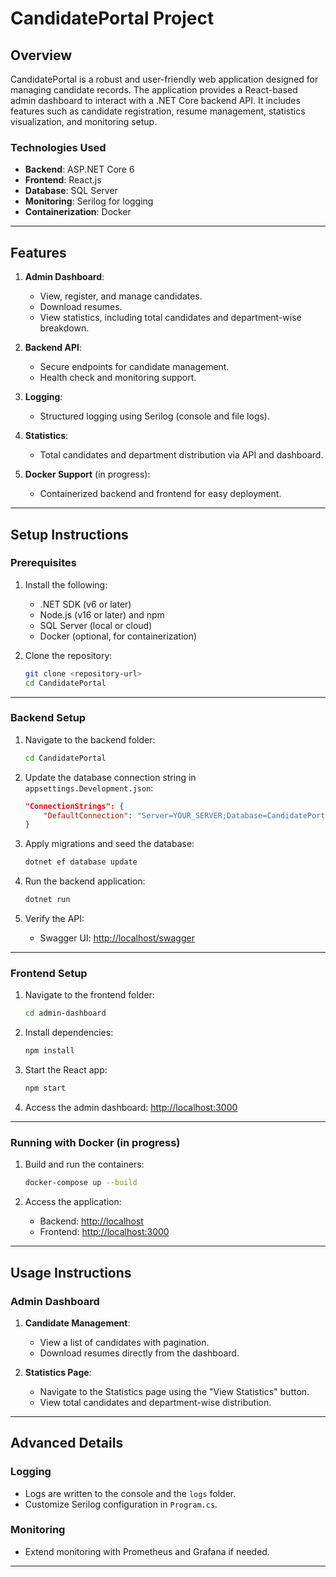 # CandidatePortal Project

## Overview

CandidatePortal is a robust and user-friendly web application designed for managing candidate records. The application provides a React-based admin dashboard to interact with a .NET Core backend API. It includes features such as candidate registration, resume management, statistics visualization, and monitoring setup.

### Technologies Used

- **Backend**: ASP.NET Core 6
- **Frontend**: React.js
- **Database**: SQL Server
- **Monitoring**: Serilog for logging
- **Containerization**: Docker

---

## Features

1. **Admin Dashboard**:

   - View, register, and manage candidates.
   - Download resumes.
   - View statistics, including total candidates and department-wise breakdown.

2. **Backend API**:

   - Secure endpoints for candidate management.
   - Health check and monitoring support.

3. **Logging**:

   - Structured logging using Serilog (console and file logs).

4. **Statistics**:

   - Total candidates and department distribution via API and dashboard.

5. **Docker Support** (in progress):

   - Containerized backend and frontend for easy deployment.

---

## Setup Instructions

### Prerequisites

1. Install the following:

   - .NET SDK (v6 or later)
   - Node.js (v16 or later) and npm
   - SQL Server (local or cloud)
   - Docker (optional, for containerization)

2. Clone the repository:

   ```bash
   git clone <repository-url>
   cd CandidatePortal
   ```

---

### Backend Setup

1. Navigate to the backend folder:

   ```bash
   cd CandidatePortal
   ```

2. Update the database connection string in `appsettings.Development.json`:

   ```json
   "ConnectionStrings": {
       "DefaultConnection": "Server=YOUR_SERVER;Database=CandidatePortal;Trusted_Connection=True;"
   }
   ```

3. Apply migrations and seed the database:

   ```bash
   dotnet ef database update
   ```

4. Run the backend application:

   ```bash
   dotnet run
   ```

5. Verify the API:

   - Swagger UI: [http://localhost/swagger](http://localhost/swagger)
---

### Frontend Setup

1. Navigate to the frontend folder:

   ```bash
   cd admin-dashboard
   ```

2. Install dependencies:

   ```bash
   npm install
   ```

3. Start the React app:

   ```bash
   npm start
   ```

4. Access the admin dashboard: [http://localhost:3000](http://localhost:3000)

---

### Running with Docker (in progress)

1. Build and run the containers:

   ```bash
   docker-compose up --build
   ```

2. Access the application:

   - Backend: [http://localhost](http://localhost)
   - Frontend: [http://localhost:3000](http://localhost:3000)

---

## Usage Instructions

### Admin Dashboard

1. **Candidate Management**:

   - View a list of candidates with pagination.
   - Download resumes directly from the dashboard.

2. **Statistics Page**:

   - Navigate to the Statistics page using the "View Statistics" button.
   - View total candidates and department-wise distribution.

---

## Advanced Details

### Logging

- Logs are written to the console and the `logs` folder.
- Customize Serilog configuration in `Program.cs`.

### Monitoring

- Extend monitoring with Prometheus and Grafana if needed.

---



